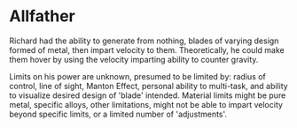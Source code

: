 # Allfather
Richard had the ability to generate from nothing, blades of varying design formed of metal, then impart velocity to them. Theoretically, he could make them hover by using the velocity imparting ability to counter gravity.

Limits on his power are unknown, presumed to be limited by: radius of control, line of sight, Manton Effect, personal ability to multi-task, and ability to visualize desired design of 'blade' intended. Material limits might be pure metal, specific alloys, other limitations, might not be able to impart velocity beyond specific limits, or a limited number of 'adjustments'.
